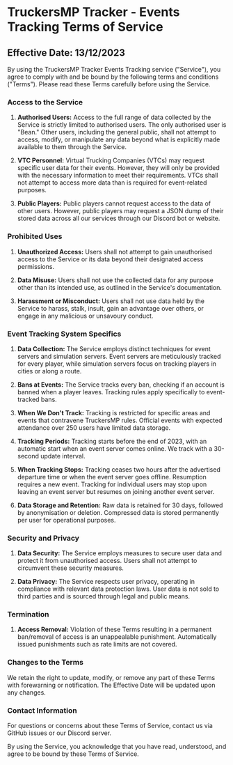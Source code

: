 # TruckersMP Tracker - Events Tracking Terms of Service

## Effective Date: 13/12/2023

By using the TruckersMP Tracker Events Tracking service ("Service"), you agree to comply with and be bound by the following terms and conditions ("Terms"). Please read these Terms carefully before using the Service.

### Access to the Service

1. **Authorised Users:** Access to the full range of data collected by the Service is strictly limited to authorised users. The only authorised user is "Bean." Other users, including the general public, shall not attempt to access, modify, or manipulate any data beyond what is explicitly made available to them through the Service.

2. **VTC Personnel:** Virtual Trucking Companies (VTCs) may request specific user data for their events. However, they will only be provided with the necessary information to meet their requirements. VTCs shall not attempt to access more data than is required for event-related purposes.

3. **Public Players:** Public players cannot request access to the data of other users. However, public players may request a JSON dump of their stored data across all our services through our Discord bot or website.

### Prohibited Uses

1. **Unauthorized Access:** Users shall not attempt to gain unauthorised access to the Service or its data beyond their designated access permissions.

2. **Data Misuse:** Users shall not use the collected data for any purpose other than its intended use, as outlined in the Service's documentation.

3. **Harassment or Misconduct:** Users shall not use data held by the Service to harass, stalk, insult, gain an advantage over others, or engage in any malicious or unsavoury conduct.

### Event Tracking System Specifics

1. **Data Collection:** The Service employs distinct techniques for event servers and simulation servers. Event servers are meticulously tracked for every player, while simulation servers focus on tracking players in cities or along a route.

2. **Bans at Events:** The Service tracks every ban, checking if an account is banned when a player leaves. Tracking rules apply specifically to event-tracked bans.

3. **When We Don't Track:** Tracking is restricted for specific areas and events that contravene TruckersMP rules. Official events with expected attendance over 250 users have limited data storage.

4. **Tracking Periods:** Tracking starts before the end of 2023, with an automatic start when an event server comes online. We track with a 30-second update interval.

5. **When Tracking Stops:** Tracking ceases two hours after the advertised departure time or when the event server goes offline. Resumption requires a new event. Tracking for individual users may stop upon leaving an event server but resumes on joining another event server.

6. **Data Storage and Retention:** Raw data is retained for 30 days, followed by anonymisation or deletion. Compressed data is stored permanently per user for operational purposes.

### Security and Privacy

1. **Data Security:** The Service employs measures to secure user data and protect it from unauthorised access. Users shall not attempt to circumvent these security measures.

2. **Data Privacy:** The Service respects user privacy, operating in compliance with relevant data protection laws. User data is not sold to third parties and is sourced through legal and public means.

### Termination

1. **Access Removal:** Violation of these Terms resulting in a permanent ban/removal of access is an unappealable punishment. Automatically issued punishments such as rate limits are not covered.

### Changes to the Terms

We retain the right to update, modify, or remove any part of these Terms with forewarning or notification. The Effective Date will be updated upon any changes.

### Contact Information

For questions or concerns about these Terms of Service, contact us via GitHub issues or our Discord server.

By using the Service, you acknowledge that you have read, understood, and agree to be bound by these Terms of Service.
